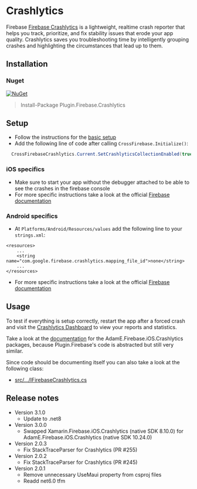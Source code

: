 # Crashlytics

Firebase [Firebase Crashlytics](https://firebase.google.com/docs/crashlytics) is a lightweight, realtime crash reporter that helps you track, prioritize, and fix stability issues that erode your app quality. Crashlytics saves you troubleshooting time by intelligently grouping crashes and highlighting the circumstances that lead up to them.

## Installation
### Nuget
[![NuGet](https://img.shields.io/nuget/v/plugin.firebase.crashlytics.svg?maxAge=86400&style=flat)](https://www.nuget.org/packages/Plugin.Firebase.Crashlytics/)

> Install-Package Plugin.Firebase.Crashlytics

## Setup

- Follow the instructions for the [basic setup](https://github.com/TobiasBuchholz/Plugin.Firebase/blob/master/README.md#basic-setup)
- Add the following line of code after calling `CrossFirebase.Initialize()`:
```c#
  CrossFirebaseCrashlytics.Current.SetCrashlyticsCollectionEnabled(true);
```

### iOS specifics
- Make sure to start your app without the debugger attached to be able to see the crashes in the firebase console
- For more specific instructions take a look at the official [Firebase documentation](https://firebase.google.com/docs/crashlytics/get-started?platform=ios)

### Android specifics

- At `Platforms/Android/Resources/values` add the following line to your `strings.xml`:
```
<resources>
    ...
    <string name="com.google.firebase.crashlytics.mapping_file_id">none</string>
    ...
</resources>
```
- For more specific instructions take a look at the official [Firebase documentation](https://firebase.google.com/docs/crashlytics/get-started?platform=android)

## Usage

To test if everything is setup correctly, restart the app after a forced crash and visit the [Crashlytics Dashboard](https://console.firebase.google.com/u/0/project/_/crashlytics) to view your reports and statistics.

Take a look at the [documentation](https://github.com/AdamEssenmacher/GoogleApisForiOSComponents/blob/master/docs/Firebase/Crashlytics/GettingStarted.md) for the AdamE.Firebase.iOS.Crashlytics packages, because Plugin.Firebase's code is abstracted but still very similar.

Since code should be documenting itself you can also take a look at the following class:
- [src/.../IFirebaseCrashlytics.cs](https://github.com/TobiasBuchholz/Plugin.Firebase/blob/master/src/Shared/Crashlytics/IFirebaseCrashlytics.cs)

## Release notes
- Version 3.1.0
  - Update to .net8
- Version 3.0.0
  - Swapped Xamarin.Firebase.iOS.Crashlytics (native SDK 8.10.0) for AdamE.Firebase.iOS.Crashlytics (native SDK 10.24.0)
- Version 2.0.3
  - Fix StackTraceParser for Crashlytics (PR #255)
- Version 2.0.2
  - Fix StackTraceParser for Crashlytics (PR #245)
- Version 2.0.1
  - Remove unnecessary UseMaui property from csproj files
  - Readd net6.0 tfm
